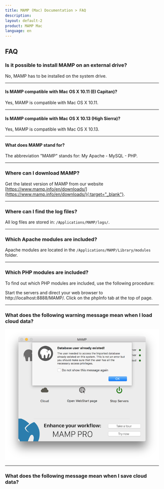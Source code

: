 ```yaml
---
title: MAMP (Mac) Documentation > FAQ
description: 
layout: default-2
product: MAMP Mac
language: en
---
```


## FAQ

### Is it possible to install MAMP on an external drive?

No, MAMP has to be installed on the system drive.

---

#### Is MAMP compatible with Mac OS X 10.11 (El Capitan)?

Yes, MAMP is compatible with Mac OS X 10.11.

---

#### Is MAMP compatible with Mac OS X 10.13 (High Sierra)?

Yes, MAMP is compatible with Mac OS X 10.13.

---

#### What does MAMP stand for?

The abbreviation "MAMP" stands for: My Apache - MySQL - PHP.

---

### Where can I download MAMP?

Get the latest version of MAMP from our website [https://www.mamp.info/en/downloads/](https://www.mamp.info/en/downloads/){:target="_blank"}.

---

### Where can I find the log files?

All log files are stored in: `/Applications/MAMP/logs/`.

---

### Which Apache modules are included?

Apache modules are located in the `/Applications/MAMP/Library/modules` folder.

---

### Which PHP modules are included?

To find out which PHP modules are included, use the following procedure:

Start the servers and direct your web browser to http://localhost:8888/MAMP/.
Click on the phpInfo tab at the top of page.

---

### What does the following warning message mean when I load cloud data?

![MAMP](/en/MAMP-Mac/FAQ/DatabaseWarning.png)

---

### What does the following message mean when I save cloud data?


